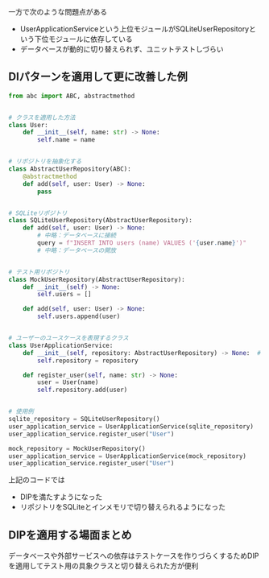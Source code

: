 一方で次のような問題点がある
- UserApplicationServiceという上位モジュールがSQLiteUserRepositoryという下位モジュールに依存している
- データベースが動的に切り替えられず、ユニットテストしづらい

## DIパターンを適用して更に改善した例

```python
from abc import ABC, abstractmethod


# クラスを適用した方法
class User:
    def __init__(self, name: str) -> None:
        self.name = name


# リポジトリを抽象化する
class AbstractUserRepository(ABC):
    @abstractmethod
    def add(self, user: User) -> None:
        pass


# SQLiteリポジトリ
class SQLiteUserRepository(AbstractUserRepository):
    def add(self, user: User) -> None:
        # 中略：データベースに接続
        query = f"INSERT INTO users (name) VALUES ('{user.name}')"
        # 中略：データベースの開放


# テスト用リポジトリ
class MockUserRepository(AbstractUserRepository):
    def __init__(self) -> None:
        self.users = []

    def add(self, user: User) -> None:
        self.users.append(user)


# ユーザーのユースケースを表現するクラス
class UserApplicationService:
    def __init__(self, repository: AbstractUserRepository) -> None:  # 抽象に依存、DIパターン
        self.repository = repository

    def register_user(self, name: str) -> None:
        user = User(name)
        self.repository.add(user)


# 使用例
sqlite_repository = SQLiteUserRepository()
user_application_service = UserApplicationService(sqlite_repository)
user_application_service.register_user("User")

mock_repository = MockUserRepository()
user_application_service = UserApplicationService(mock_repository)
user_application_service.register_user("User")
```

上記のコードでは
- DIPを満たすようになった
- リポジトリをSQLiteとインメモリで切り替えられるようになった

## DIPを適用する場面まとめ

データベースや外部サービスへの依存はテストケースを作りづらくするためDIPを適用してテスト用の具象クラスと切り替えられた方が便利